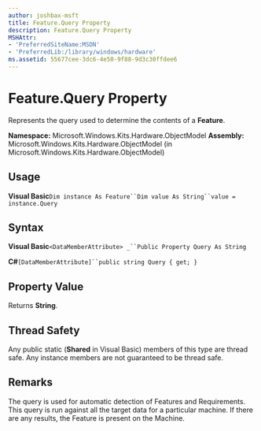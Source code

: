 ```yaml
---
author: joshbax-msft
title: Feature.Query Property
description: Feature.Query Property
MSHAttr:
- 'PreferredSiteName:MSDN'
- 'PreferredLib:/library/windows/hardware'
ms.assetid: 55677cee-3dc6-4e50-9f88-9d3c30ffdee6
---
```


# Feature.Query Property


Represents the query used to determine the contents of a **Feature**.

**Namespace:** Microsoft.Windows.Kits.Hardware.ObjectModel **Assembly:** Microsoft.Windows.Kits.Hardware.ObjectModel (in Microsoft.Windows.Kits.Hardware.ObjectModel)

## Usage


**Visual Basic**`Dim instance As Feature``Dim value As String``value = instance.Query`

## Syntax


**Visual Basic**`<DataMemberAttribute> _``Public Property Query As String`

**C#**`[DataMemberAttribute]``public string Query { get; }`

## Property Value


Returns **String**.

## Thread Safety


Any public static (**Shared** in Visual Basic) members of this type are thread safe. Any instance members are not guaranteed to be thread safe.

## Remarks


The query is used for automatic detection of Features and Requirements. This query is run against all the target data for a particular machine. If there are any results, the Feature is present on the Machine.

 

 






